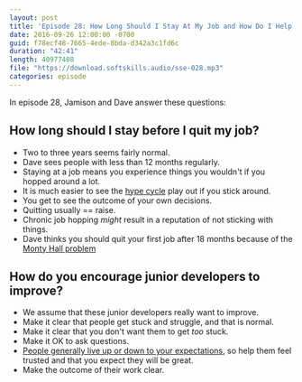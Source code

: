 ```yaml
---
layout: post
title: 'Episode 28: How Long Should I Stay At My Job and How Do I Help Junior Developers Improve'
date: 2016-09-26 12:00:00 -0700
guid: f78ecf48-7665-4ede-8bda-d342a3c1fd6c
duration: "42:41"
length: 40977408
file: "https://download.softskills.audio/sse-028.mp3"
categories: episode
---
```


In episode 28, Jamison and  Dave answer these questions:

## How long should I stay before I quit my job?

- Two to three years seems fairly normal.
- Dave sees people with less than 12 months regularly.
- Staying at a job means you experience things you wouldn't if you hopped around a lot.
- It is much easier to see the [hype cycle](http://www.gartner.com/technology/research/methodologies/hype-cycle.jsp) play out if you stick around.
- You get to see the outcome of your own decisions.
- Quitting usually == raise.
- Chronic job hopping *might* result in a reputation of not sticking with things.
- Dave thinks you should quit your first job after 18 months because of the [Monty Hall problem](https://en.wikipedia.org/wiki/Monty_Hall_problem)

## How do you encourage junior developers to improve?

- We assume that these junior developers really want to improve.
- Make it clear that people get stuck and struggle, and that is normal.
- Make it clear that you don't want them to get *too* stuck.
- Make it OK to ask questions.
- [People generally live up or down to your expectations](https://twitter.com/superSGP/status/693933815144779776), so help them feel trusted and that you expect they will be great.
- Make the outcome of their work clear.
